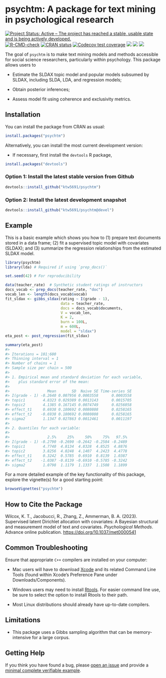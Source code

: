 
<!-- README.md is generated from README.Rmd. Please edit that file -->

# psychtm: A package for text mining in psychological research

<!-- badges: start -->

[![Project Status: Active – The project has reached a stable, usable
state and is being actively
developed.](https://www.repostatus.org/badges/latest/active.svg)](https://www.repostatus.org/#active)
[![R-CMD-check](https://github.com/ktw5691/psychtm/workflows/R-CMD-check/badge.svg)](https://github.com/ktw5691/psychtm/actions)
[![CRAN
status](https://www.r-pkg.org/badges/version/psychtm)](https://CRAN.R-project.org/package=psychtm)
[![Codecov test
coverage](https://codecov.io/gh/ktw5691/psychtm/branch/main/graph/badge.svg)](https://app.codecov.io/gh/ktw5691/psychtm?branch=main)
[![](https://cranlogs.r-pkg.org/badges/grand-total/psychtm?color=blue)](https://CRAN.R-project.org/package=psychtm)
[![](https://cranlogs.r-pkg.org/badges/last-month/psychtm?color=blue)](https://CRAN.R-project.org/package=psychtm)
[![](https://cranlogs.r-pkg.org/badges/last-week/psychtm?color=blue)](https://CRAN.R-project.org/package=psychtm)
<!-- badges: end -->

The goal of `psychtm` is to make text mining models and methods
accessible for social science researchers, particularly within
psychology. This package allows users to

- Estimate the SLDAX topic model and popular models subsumed by SLDAX,
  including SLDA, LDA, and regression models;

- Obtain posterior inferences;

- Assess model fit using coherence and exclusivity metrics.

## Installation

You can install the package from CRAN as usual:

``` r
install.packages("psychtm")
```

Alternatively, you can install the most current development version:

- If necessary, first install the `devtools` R package,

``` r
install.packages("devtools")
```

### Option 1: Install the latest stable version from Github

``` r
devtools::install_github("ktw5691/psychtm")
```

### Option 2: Install the latest development snapshot

``` r
devtools::install_github("ktw5691/psychtm@devel")
```

## Example

This is a basic example which shows you how to (1) prepare text
documents stored in a data frame; (2) fit a supervised topic model with
covariates (SLDAX); and (3) summarize the regression relationships from
the estimated SLDAX model.

``` r
library(psychtm)
library(lda) # Required if using `prep_docs()`

set.seed(42) # For reproducibility

data(teacher_rate)  # Synthetic student ratings of instructors
docs_vocab <- prep_docs(teacher_rate, "doc")
vocab_len <- length(docs_vocab$vocab)
fit_sldax <- gibbs_sldax(rating ~ I(grade - 1),
                         data = teacher_rate,
                         docs = docs_vocab$documents,
                         V = vocab_len,
                         K = 2,
                         burn = 100L,
                         m = 600L,
                         model = "sldax")
eta_post <- post_regression(fit_sldax)
```

``` r
summary(eta_post)
#> 
#> Iterations = 101:600
#> Thinning interval = 1 
#> Number of chains = 1 
#> Sample size per chain = 500 
#> 
#> 1. Empirical mean and standard deviation for each variable,
#>    plus standard error of the mean:
#> 
#>                 Mean       SD  Naive SE Time-series SE
#> I(grade - 1) -0.2640 0.007956 0.0003558      0.0003558
#> topic1        4.8323 0.029389 0.0013143      0.0015705
#> topic2        4.1385 0.167145 0.0074749      0.0256058
#> effect_t1     0.6938 0.180692 0.0080808      0.0258165
#> effect_t2    -0.6938 0.180692 0.0080808      0.0258165
#> sigma2        1.1347 0.027863 0.0012461      0.0011197
#> 
#> 2. Quantiles for each variable:
#> 
#>                 2.5%     25%     50%     75%   97.5%
#> I(grade - 1) -0.2790 -0.2690 -0.2642 -0.2584 -0.2489
#> topic1        4.7740  4.8134  4.8328  4.8525  4.8876
#> topic2        3.8256  4.0248  4.1407  4.2423  4.4778
#> effect_t1     0.3242  0.5785  0.6910  0.8139  1.0387
#> effect_t2    -1.0387 -0.8139 -0.6910 -0.5785 -0.3242
#> sigma2        1.0798  1.1179  1.1337  1.1508  1.1899
```

For a more detailed example of the key functionality of this package,
explore the vignette(s) for a good starting point:

``` r
browseVignettes("psychtm")
```

## How to Cite the Package

Wilcox, K. T., Jacobucci, R., Zhang, Z., Ammerman, B. A. (2023).
Supervised latent Dirichlet allocation with covariates: A Bayesian
structural and measurement model of text and covariates. *Psychological
Methods*. Advance online publication.
<https://doi.org/10.1037/met0000541>

## Common Troubleshooting

Ensure that appropriate `C++` compilers are installed on your computer:

- Mac users will have to download
  [Xcode](https://apps.apple.com/ca/app/xcode/id497799835?mt=12) and its
  related Command Line Tools (found within Xcode’s Preference Pane under
  Downloads/Components).

- Windows users may need to install
  [Rtools](https://CRAN.R-project.org/bin/windows/Rtools/). For easier
  command line use, be sure to select the option to install Rtools to
  their path.

- Most Linux distributions should already have up-to-date compilers.

## Limitations

- This package uses a Gibbs sampling algorithm that can be
  memory-intensive for a large corpus.

## Getting Help

If you think you have found a bug, please [open an
issue](https://github.com/ktw5691/psychtm/issues) and provide a [minimal
complete verifiable example](https://stackoverflow.com/help/mcve).
